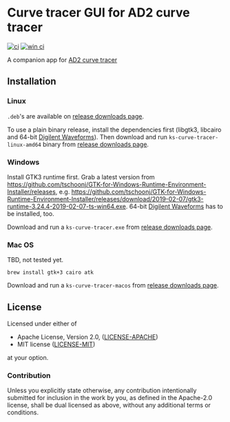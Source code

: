 # Curve tracer GUI for AD2 curve tracer

[![ci](https://travis-ci.org/knack-supply/curve-tracer.svg?branch=master)](https://travis-ci.org/knack-supply/curve-tracer)
[![win ci](https://ci.appveyor.com/api/projects/status/g7ov8xujfwa11rg7/branch/master?svg=true)](https://ci.appveyor.com/project/ilya-epifanov/curve-tracer/branch/master)

A companion app for [AD2 curve tracer](https://knack.supply/product/ad2ct/)

## Installation

### Linux

`.deb`'s are available on [release downloads page].

To use a plain binary release, install the dependencies first (libgtk3, libcairo and 64-bit [Digilent Waveforms]). 
Then download and run `ks-curve-tracer-linux-amd64` binary from [release downloads page].

### Windows

Install GTK3 runtime first. Grab a latest version from https://github.com/tschoonj/GTK-for-Windows-Runtime-Environment-Installer/releases, e.g. https://github.com/tschoonj/GTK-for-Windows-Runtime-Environment-Installer/releases/download/2019-02-07/gtk3-runtime-3.24.4-2019-02-07-ts-win64.exe.
64-bit [Digilent Waveforms] has to be installed, too.

Download and run a `ks-curve-tracer.exe` from [release downloads page].

### Mac OS

TBD, not tested yet.

`brew install gtk+3 cairo atk`

Download and run a `ks-curve-tracer-macos` from [release downloads page].

## License

Licensed under either of

 * Apache License, Version 2.0, ([LICENSE-APACHE](LICENSE-APACHE))
 * MIT license ([LICENSE-MIT](LICENSE-MIT))

at your option.

### Contribution

Unless you explicitly state otherwise, any contribution intentionally submitted
for inclusion in the work by you, as defined in the Apache-2.0 license, shall be dual licensed as above, without any
additional terms or conditions.

[Digilent Waveforms]: https://reference.digilentinc.com/reference/software/waveforms/waveforms-3/start
[release downloads page]: https://github.com/knack-supply/curve-tracer/releases